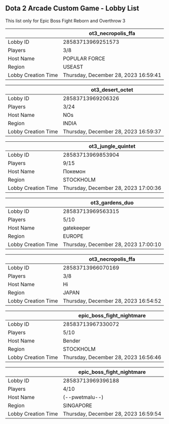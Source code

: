 ## Dota 2 Arcade Custom Game - Lobby List

This list only for Epic Boss Fight Reborn and Overthrow 3

|  | ot3_necropolis_ffa |
| ------ | ------ |
| Lobby ID | 28583713969251573 |
| Players | 3/8 |
| Host Name | POPULAR FORCE |
| Region | USEAST |
| Lobby Creation Time | Thursday, December 28, 2023 16:59:41 |


|  | ot3_desert_octet |
| ------ | ------ |
| Lobby ID | 28583713969206326 |
| Players | 3/24 |
| Host Name | NOs |
| Region | INDIA |
| Lobby Creation Time | Thursday, December 28, 2023 16:59:37 |


|  | ot3_jungle_quintet |
| ------ | ------ |
| Lobby ID | 28583713969853904 |
| Players | 9/15 |
| Host Name | Покемон |
| Region | STOCKHOLM |
| Lobby Creation Time | Thursday, December 28, 2023 17:00:36 |


|  | ot3_gardens_duo |
| ------ | ------ |
| Lobby ID | 28583713969563315 |
| Players | 5/10 |
| Host Name | gatekeeper |
| Region | EUROPE |
| Lobby Creation Time | Thursday, December 28, 2023 17:00:10 |


|  | ot3_necropolis_ffa |
| ------ | ------ |
| Lobby ID | 28583713966070169 |
| Players | 3/8 |
| Host Name | Hi |
| Region | JAPAN |
| Lobby Creation Time | Thursday, December 28, 2023 16:54:52 |


|  | epic_boss_fight_nightmare |
| ------ | ------ |
| Lobby ID | 28583713967330072 |
| Players | 5/10 |
| Host Name | Bender |
| Region | STOCKHOLM |
| Lobby Creation Time | Thursday, December 28, 2023 16:56:46 |


|  | epic_boss_fight_nightmare |
| ------ | ------ |
| Lobby ID | 28583713969396188 |
| Players | 4/10 |
| Host Name | (--pwetmalu--) |
| Region | SINGAPORE |
| Lobby Creation Time | Thursday, December 28, 2023 16:59:54 |


